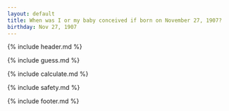 ```yaml
---
layout: default
title: When was I or my baby conceived if born on November 27, 1907?
birthday: Nov 27, 1907
---
```


{% include header.md %}

{% include guess.md %}

{% include calculate.md %}

{% include safety.md %}

{% include footer.md %}



